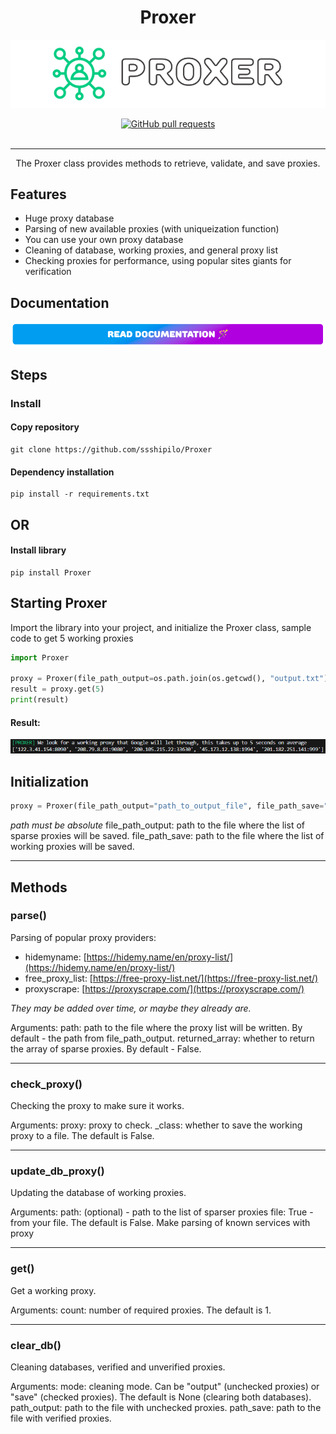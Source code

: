 <h1 align="center">Proxer</h1>

![GPT 4 Private](https://github.com/ssshipilo/Proxer/raw/main/git/welcome.png)

<div align="center">
  <a href="https://github.com/ssshipilo/microsoft_account/pull">
    <img src="https://img.shields.io/github/issues-pr/cdnjs/cdnjs.svg" alt="GitHub pull requests" />
  </a>
</div>

<br />

___

<div align="center">
    The Proxer class provides methods to retrieve, validate, and save proxies.
</div>


## Features

- Huge proxy database
- Parsing of new available proxies (with uniqueization function)
- You can use your own proxy database
- Cleaning of database, working proxies, and general proxy list
- Checking proxies for performance, using popular sites giants for verification

## Documentation
[![Read Documentation](https://github.com/ssshipilo/Proxer/raw/main/git/btn.png)](https://github.com/ssshipilo/Proxer/blob/main/git/documentation.md)

## Steps 

### Install

#### Copy repository
    git clone https://github.com/ssshipilo/Proxer

#### Dependency installation
    pip install -r requirements.txt

## OR

#### Install library
    pip install Proxer

## Starting Proxer

Import the library into your project, and initialize the Proxer class, sample code to get 5 working proxies

```python
import Proxer

proxy = Proxer(file_path_output=os.path.join(os.getcwd(), "output.txt"), file_path_save=os.path.join(os.getcwd(), "save.txt"))
result = proxy.get(5)
print(result)
```

#### Result:
![Result Proxer](https://github.com/ssshipilo/Proxer/raw/main/git/result.png)


## Initialization
```python
proxy = Proxer(file_path_output="path_to_output_file", file_path_save="path_to_save_file")
```

*path must be absolute*
file_path_output: path to the file where the list of sparse proxies will be saved.
file_path_save: path to the file where the list of working proxies will be saved.

---
## Methods

### parse()
Parsing of popular proxy providers:

- hidemyname: [https://hidemy.name/en/proxy-list/](https://hidemy.name/en/proxy-list/)
- free_proxy_list: [https://free-proxy-list.net/](https://free-proxy-list.net/) 
- proxyscrape: [https://proxyscrape.com/](https://proxyscrape.com/)  

*They may be added over time, or maybe they already are.*

Arguments:
path: path to the file where the proxy list will be written. By default - the path from file_path_output.
returned_array: whether to return the array of sparse proxies. By default - False.


---
### check_proxy()
Checking the proxy to make sure it works.

Arguments:
proxy: proxy to check.
_class: whether to save the working proxy to a file. The default is False.


---
### update_db_proxy()
Updating the database of working proxies.

Arguments:
path: (optional) - path to the list of sparser proxies
file: True - from your file. The default is False. Make parsing of known services with proxy


---
### get()
Get a working proxy.

Arguments:
count: number of required proxies. The default is 1.

---
### clear_db()
Cleaning databases, verified and unverified proxies.

Arguments:
mode: cleaning mode. Can be "output" (unchecked proxies) or "save" (checked proxies). The default is None (clearing both databases).
path_output: path to the file with unchecked proxies.
path_save: path to the file with verified proxies.